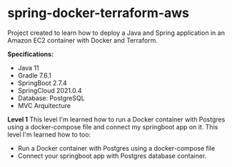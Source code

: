 # spring-docker-terraform-aws
Project created to learn how to deploy a Java and Spring application in an Amazon EC2 container with Docker and Terraform.

**Specifications:**
- Java 11
- Gradle 7.6.1
- SpringBoot 2.7.4
- SpringCloud 2021.0.4
- Database: PostgreSQL
- MVC Arquitecture

**Level 1**
This level I'm learned how to run a Docker container with Postgres using a docker-compose
file and connect my springboot app on it.
This level I'm learned how to too:
- Run a Docker container with Postgres using a docker-compose file
- Connect your springboot app with Postgres database container.